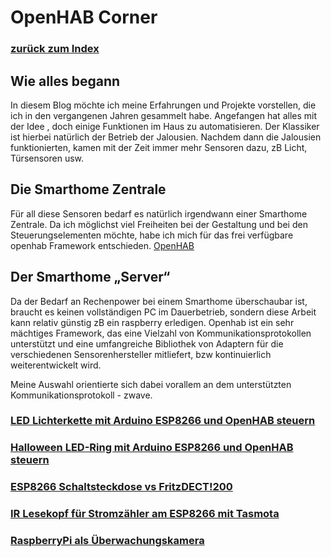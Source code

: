 # OpenHAB Corner

### [zurück zum Index](../index.md)

## Wie alles begann
In diesem Blog möchte ich meine Erfahrungen und Projekte vorstellen, die ich in den vergangenen Jahren gesammelt habe.
Angefangen hat alles mit der Idee , doch einige Funktionen im Haus zu automatisieren.
Der Klassiker ist hierbei natürlich der Betrieb der Jalousien.
Nachdem dann die Jalousien funktionierten, kamen mit der Zeit immer mehr Sensoren dazu, zB Licht, Türsensoren usw.

## Die Smarthome Zentrale
Für all diese Sensoren bedarf es natürlich irgendwann einer Smarthome Zentrale.
Da ich möglichst viel Freiheiten bei der Gestaltung und bei den Steuerungselementen möchte,
habe ich mich für das frei verfügbare openhab Framework entschieden. 
[OpenHAB](https://www.openhab.org/)

## Der Smarthome „Server“
Da der Bedarf an Rechenpower bei einem Smarthome überschaubar ist, braucht es keinen vollständigen PC im Dauerbetrieb,
sondern diese Arbeit kann relativ günstig zB ein raspberry erledigen. Openhab ist ein sehr mächtiges Framework,
das eine Vielzahl von Kommunikationsprotokollen unterstützt und eine umfangreiche Bibliothek von Adaptern für die verschiedenen Sensorenhersteller
mitliefert,
bzw kontinuierlich weiterentwickelt wird.

Meine Auswahl orientierte sich dabei vorallem an dem unterstützten Kommunikationsprotokoll - zwave.

### [LED Lichterkette mit Arduino ESP8266 und OpenHAB steuern](../LEDstripe/LED-stripe.md)

### [Halloween LED-Ring mit Arduino ESP8266 und OpenHAB steuern](../projects/Halloween/Halloween.md)

### [ESP8266 Schaltsteckdose vs FritzDECT!200](../projects/Tasmota/Tasmota.md)

### [IR Lesekopf für Stromzähler am ESP8266 mit Tasmota](../projects/ESP-Stromzaehler/esp-volkszaehler.md)

### [RaspberryPi als Überwachungskamera](../projects/Aussenkamera/Aussenkamera.md)


